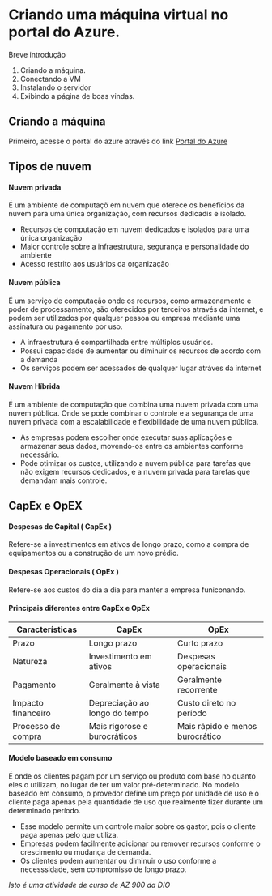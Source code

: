 # Criando uma máquina virtual no portal do Azure.

Breve introdução
1. Criando a máquina.
2. Conectando a VM
3. Instalando o servidor
4. Exibindo a página de boas vindas.

## Criando a máquina

Primeiro, acesse o portal do azure através do link [Portal do Azure](https://login.microsoftonline.com/organizations/oauth2/v2.0/authorize?redirect_uri=https%3A%2F%2Fportal.azure.com%2Fsignin%2Findex%2F&response_type=code%20id_token&scope=https%3A%2F%2Fmanagement.core.windows.net%2F%2Fuser_impersonation%20openid%20email%20profile&state=OpenIdConnect.AuthenticationProperties%3D5rfrOAc05bm1iMnacUsMObp3eWdKwEJ41a3ZA4zrX6-f6rV0QBXSP2YifhOGbrkwLDjnxEtj7nnclEEQaFpR5XruSql3NAVZzCTFobENvYgirFhByaEi2cheS6RcphWXT8UQ2c54px8CcW9almBHuS_PJ2PG5PY8qpyadCgGUtr-SOsjUzyiwmavFqL30hE8IuHauQ_ictlEsgwp26YSsEy7xw2wUXRFb1A9DX2K1r1v330rqkym5g9tbGxHqkcQ4xMV80RGMYvUvUShWP8zJHcHcbkbPkQsGGPCVSDMTFxwLITNFWk_OgC5KvSraUTEo_tEsEWAMdAwXSLaUFWwV-t2qpj5rWKYgGZVHM_fQV84lKFJL_GKMLYA8EJ_d8RGnn2vNeQv0MzuzWKAbXUKNvRXI-61fnNiZIklK5P-05L6URRMfRRb9EZY8BEpRAnV56pyeMbVSB80Uyo9q9IsPlQ2Do-9xTsjxYB9dwpWKzA&response_mode=form_post&nonce=638869267920167917.Nzk3NWIxNmYtN2Y0My00ODFlLWFmZDktM2Q4MGZlZTMwZTJkM2EzNTQ5ZTAtNzcxNC00NTQ1LTk3YzItMWMwZjljM2FhZjQ1&client_id=c44b4083-3bb0-49c1-b47d-974e53cbdf3c&site_id=501430&client-request-id=5bbb6159-139e-4945-a1ff-695b1b3f6bc6&x-client-SKU=ID_NET472&x-client-ver=8.3.0.0)

## Tipos de nuvem

#### Nuvem privada

É um ambiente de computaçõ em nuvem que oferece os benefícios da nuvem para uma única organização, com recursos dedicadis e isolado.
* Recursos de computação em nuvem dedicados e isolados para uma única organização
* Maior controle sobre a infraestrutura, segurança e personalidade do ambiente
* Acesso restrito aos usuários da organização

#### Nuvem pública

É um serviço de computação onde os recursos, como armazenamento e poder de processamento, são oferecidos por terceiros através da internet, e podem ser utilizados por qualquer pessoa ou empresa mediante uma assinatura ou pagamento por uso.

* A infraestrutura é compartilhada entre múltiplos usuários.
* Possui capacidade de aumentar ou diminuir os recursos de acordo com a demanda
* Os serviços podem ser acessados de qualquer lugar atráves da internet

#### Nuvem Híbrida

É um ambiente de computação que combina uma nuvem privada com uma nuvem pública. Onde se pode combinar o controle e a segurança de uma nuvem privada com a escalabilidade e flexibilidade de uma nuvem pública.

* As empresas podem escolher onde executar suas aplicações e armazenar seus dados, movendo-os entre os ambientes conforme necessário.
* Pode otimizar os custos, utilizando a nuvem pública para tarefas que não exigem recursos dedicados, e a nuvem privada para tarefas que demandam mais controle.

## CapEx e OpEX

#### Despesas de Capital ( CapEx )

Refere-se a investimentos em ativos de longo prazo, como a compra de equipamentos ou a construção de um novo prédio.

#### Despesas Operacionais ( OpEx )

Refere-se aos custos do dia a dia para manter a empresa funiconando.

#### Princípais diferentes entre CapEx e OpEx

| Características | CapEx | OpEx |
| --- | --- | --- |
| Prazo | Longo prazo | Curto prazo |
| Natureza | Investimento em ativos | Despesas operacionais |
| Pagamento | Geralmente à vista | Geralmente recorrente |
| Impacto financeiro | Depreciação ao longo do tempo | Custo direto no período |
| Processo de compra | Mais rigorose e burocráticos | Mais rápido e menos burocrático |

#### Modelo baseado em consumo

É onde os clientes pagam por um serviço ou produto com base no quanto eles o utilizam, no lugar de ter um valor pré-determinado.
No modelo baseado em consumo, o provedor define um preço por unidade de uso e o cliente paga apenas pela quantidade de uso que realmente fizer durante um determinado período.

* Esse modelo permite um controle maior sobre os gastor, pois o cliente paga apenas pelo que utiliza.
* Empresas podem facilmente adicionar ou remover recursos conforme o crescimento ou mudança de demanda.
* Os clientes podem aumentar ou diminuir o uso conforme a necesssidade, sem compromisso de longo prazo.




*Isto é uma atividade de curso de AZ 900 da DIO*

